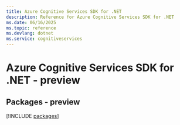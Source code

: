 ```yaml
---
title: Azure Cognitive Services SDK for .NET
description: Reference for Azure Cognitive Services SDK for .NET
ms.date: 06/16/2025
ms.topic: reference
ms.devlang: dotnet
ms.service: cognitiveservices
---
```

# Azure Cognitive Services SDK for .NET - preview
## Packages - preview
[!INCLUDE [packages](cognitive-services-index.md)]
